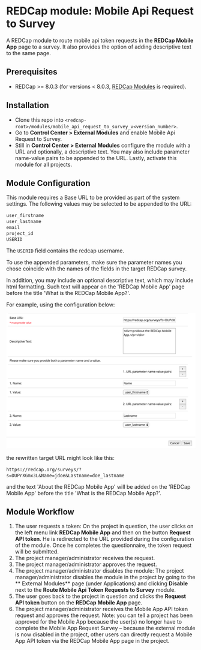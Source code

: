 # REDCap module: Mobile Api Request to Survey

A REDCap module to route mobile api token requests in the **REDCap Mobile App** page to a survey. It also provides the option of adding descriptive text to the same page.

## Prerequisites
- REDCap >= 8.0.3 (for versions < 8.0.3, [REDCap Modules](https://github.com/vanderbilt/redcap-external-modules) is required).

## Installation
- Clone this repo into `<redcap-root>/modules/mobile_api_request_to_survey_v<version_number>`.
- Go to **Control Center > External Modules** and enable Mobile Api Request to Survey.
- Still in **Control Center > External Modules** configure the module with a URL and optionally, a descriptive text. You may also include parameter name-value pairs to be appended to the URL. Lastly, activate this module for all projects.


## Module Configuration
This module requires a Base URL to be provided as part of the system settings. The following values may be selected to be appended to the URL:

    user_firstname
    user_lastname
    email
    project_id
    USERID

The `USERID` field contains the redcap username.

To use the appended parameters, make sure the parameter names you chose coincide with the names of the fields in the target REDCap survey.

In addition, you may include an optional descriptive text, which may include html formatting. Such text will appear on the 'REDCap Mobile App' page before the title 'What is the REDCap Mobile App?'.

For example, using the configuration below:

![Example Configuration](example_configuration.png)

the rewritten target URL might look like this:

    https://redcap.org/surveys/?s=DUPrXGmx3L&Name=jdoe&Lastname=doe_lastname

and the text 'About the REDCap Mobile App' will be added on the 'REDCap Mobile App' before the title 'What is the REDCap Mobile App?'.


## Module Workflow
1. The user requests a token: On the project in question, the user clicks on the left menu link **REDCap Mobile App** and then on the button **Request API token**. He is redirected to the URL provided during the configuration of the module. Once he completes the questionnaire, the token request will be submitted.
2. The project manager/administrator receives the request.
3. The project manager/administrator approves the request.
4. The project manager/administrator disables the module: The project manager/administrator disables the module in the project by going to the ** External Modules** page (under Applications) and clicking **Disable** next to the **Route Mobile Api Token Requests to Survey** module.
5. The user goes back to the project in question and clicks the **Request API token** button on the **REDCap Mobile App** page.
6. The project manager/administrator receives the Mobile App API token request and approves the request.
Note: you can tell a project has been approved for the Mobile App because the user(s) no longer have to complete the Mobile App Request Survey – because the external module is now disabled in the project, other users can directly request a Mobile App API token via the REDCap Mobile App page in the project.
